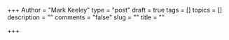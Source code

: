 +++
Author = "Mark Keeley"
type = "post"
draft = true
tags = []
topics = []
description = ""
comments = "false"
slug = ""
title = ""

+++

